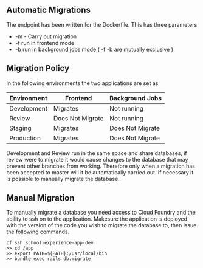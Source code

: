 ## Automatic Migrations
The endpoint has been written for the Dockerfile. This has three parameters

- -m - Carry out migration
- -f run in frontend mode
- -b run in background jobs mode
( -f -b are mutually exclusive )

## Migration Policy
In the following environments the two applications are set as

|Environment	|Frontend	|Background Jobs|
|-------------|---------|---------------|
|Development	|Migrates|	Not running|
|Review	      |Does Not Migrate| 	Not running|
|Staging      |	Migrates|	Does Not Migrate|
|Production   |	Migrates|	Does Not Migrate|

Development and Review run in the same space and share databases, if review were to migrate it would cause changes to the database that may prevent 
other branches from working. Therefore only when a migration has been accepted to master will it be automatically carried out. 
If necessary it is possible to manually migrate the database.

## Manual Migration
To manually migrate a database you need access to Cloud Foundry and the ability to ssh on to the application. Makesure the application is deployed
with the version of the code you wish to migrate the database to, then issue the following commands.

```
cf ssh school-experience-app-dev
>> cd /app
>> export PATH=${PATH}:/usr/local/bin
>> bundle exec rails db:migrate
```
